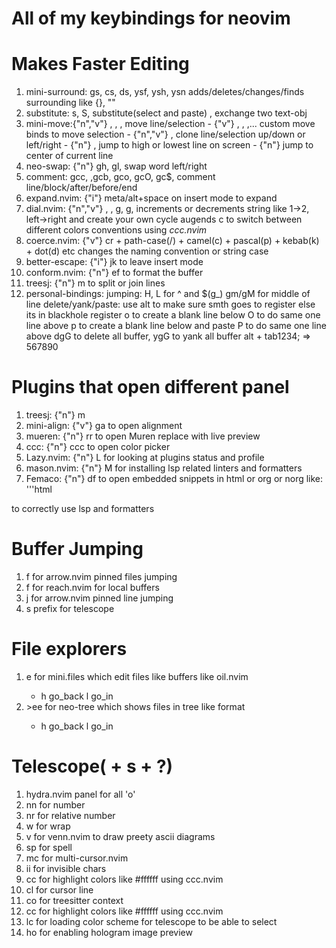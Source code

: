 All of my keybindings for neovim
================================

# Makes Faster Editing
1. mini-surround: gs, cs, ds, ysf, ysh, ysn adds/deletes/changes/finds surrounding like {}, ""
2. substitute: s, S, substitute(select and paste)
               <A-s>, exchange two text-obj
3. mini-move:{"n","v"}    <A-h>, <A-j>, <A-k>, <A-l> move line/selection
          -  {"v"}        <A-w>, <A-e>, <A-b>,...    custom move binds to move selection
          -  {"n","v"}          <A-J>, <A-K>  clone line/selection up/down or left/right
          -  {"n"}              <A-H>, <A-L>  jump to high or lowest line on screen
          -  {"n"}              <A-M>         jump to center of current line
4. neo-swap: {"n"} gh, gl,                   swap word left/right
5. comment:     gcc, ,gcb, gco, gcO, gc$,  comment line/block/after/before/end
6. expand.nvim: {"i"} <A-space> meta/alt+space on insert mode to expand
7. dial.nvim: {"n","v"} <C-a>, <C-x>, g<C-a>, g<C-x>, increments or decrements string like 1->2, left->right and create your own cycle augends
        <space>c<C-a> to switch between different colors conventions using *ccc.nvim*
8. coerce.nvim: {"v"} cr + path-case(/) + camel(c) + pascal(p) + kebab(k) + dot(d) etc
                changes the naming convention or string case 
9. better-escape: {"i"} jk to leave insert mode 
10. conform.nvim: {"n"} <space>ef to format the buffer
11. treesj: {"n"} <space>m to split or join lines
12. personal-bindings: 
    jumping: H, L for ^ and $(g_) gm/gM for middle of line
    delete/yank/paste: use alt to make sure smth goes to register else its in blackhole register
    <leader>o to create a blank line below
    <leader>O to do same one line above
    <leader>p to create a blank line below and paste 
    <leader>P to do same one line above
    dgG to delete all buffer, ygG to yank all buffer
    alt + tab1234; => 567890

# Plugins that open different panel
1. treesj: {"n"} <leader>m
2. mini-align: {"v"} ga to open alignment
3. mueren: {"n"} <leader>rr to open Muren replace with live preview
4. ccc: {"n"} <leader>ccc to open color picker 
5. Lazy.nvim: {"n"} <leader>L for looking at plugins status and profile
6. mason.nvim: {"n"} <leader>M for installing lsp related linters and formatters
7. Femaco: {"n"} <leader>df to open embedded snippets in html or org or norg like:
'''html
<html>
</html>
to correctly use lsp and formatters

# Buffer Jumping
1. <leader>f for arrow.nvim pinned files jumping
2. <leader><leader>f for reach.nvim for local buffers
3. <leader>j for arrow.nvim pinned line jumping
4. <leader>s prefix for telescope

# File explorers
1. <leader><leader>e for mini.files which edit files like buffers like oil.nvim
    - <leader>h go_back <leader>l go_in 
2. <leader>>ee for neo-tree which shows files in tree like format
    - <leader>h go_back <leader>l go_in 

# Telescope(<leader> + s + ?)
1. hydra.nvim panel for all 'o'
2. nn for number 
3. nr for relative number
4. w for wrap
5. v for venn.nvim to draw preety ascii diagrams
6. sp for spell
7. mc for multi-cursor.nvim
9. ii for invisible chars
10. cc for highlight colors like #ffffff using ccc.nvim
11. cl for cursor line
12. co for treesitter context
13. cc for highlight colors like #ffffff using ccc.nvim
14. lc for loading color scheme for telescope to be able to select
15. ho for enabling hologram image preview
